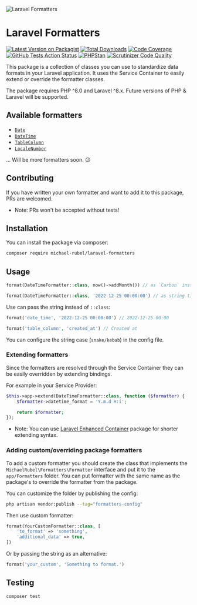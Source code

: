 ![Laravel Formatters](https://user-images.githubusercontent.com/37669560/139543664-89e5c4ed-0648-40c9-bccf-18e42ae4c2d0.png)

# Laravel Formatters
[![Latest Version on Packagist](https://img.shields.io/packagist/v/michael-rubel/laravel-formatters.svg?style=flat-square)](https://packagist.org/packages/michael-rubel/laravel-formatters)
[![Total Downloads](https://img.shields.io/packagist/dt/michael-rubel/laravel-formatters.svg?style=flat-square)](https://packagist.org/packages/michael-rubel/laravel-formatters)
[![Code Coverage](https://scrutinizer-ci.com/g/michael-rubel/laravel-formatters/badges/coverage.png?b=main)](https://scrutinizer-ci.com/g/michael-rubel/laravel-formatters/?branch=main)
[![GitHub Tests Action Status](https://img.shields.io/github/workflow/status/michael-rubel/laravel-formatters/run-tests?label=Tests)](https://github.com/michael-rubel/laravel-formatters/actions)
[![PHPStan](https://img.shields.io/github/workflow/status/michael-rubel/laravel-formatters/phpstan?label=Larastan)](https://github.com/michael-rubel/laravel-formatters/actions)
[![Scrutinizer Code Quality](https://scrutinizer-ci.com/g/michael-rubel/laravel-formatters/badges/quality-score.png?b=main)](https://scrutinizer-ci.com/g/michael-rubel/laravel-formatters/?branch=main)


This package is a collection of classes you can use to standardize data formats in your Laravel application.
It uses the Service Container to easily extend or override the formatter classes.

The package requires PHP ^8.0 and Laravel ^8.x.
Future versions of PHP & Laravel will be supported.

## Available formatters
- [`Date`](https://github.com/michael-rubel/laravel-formatters/blob/main/src/Collection/DateFormatter.php)
- [`DateTime`](https://github.com/michael-rubel/laravel-formatters/blob/main/src/Collection/DateTimeFormatter.php)
- [`TableColumn`](https://github.com/michael-rubel/laravel-formatters/blob/main/src/Collection/TableColumnFormatter.php)
- [`LocaleNumber`](https://github.com/michael-rubel/laravel-formatters/blob/main/src/Collection/LocaleNumberFormatter.php)

... Will be more formatters soon. 😉

## Contributing
If you have written your own formatter and want to add it to this package, PRs are welcomed.
- Note: PRs won't be accepted without tests!

## Installation
You can install the package via composer:

```bash
composer require michael-rubel/laravel-formatters
```

## Usage

```php
format(DateTimeFormatter::class, now()->addMonth()) // as `Carbon` instance

format(DateTimeFormatter::class, '2022-12-25 00:00:00') // as string timestamp
```

Use can pass the string instead of `::class`:
```php
format('date_time', '2022-12-25 00:00:00') // 2022-12-25 00:00

format('table_column', 'created_at') // Created at
```

You can configure the string case (`snake/kebab`) in the config file.

### Extending formatters
Since the formatters are resolved through the Service Container they can be easily overridden by extending bindings.

For example in your Service Provider:
```php
$this->app->extend(DateTimeFormatter::class, function ($formatter) {
    $formatter->datetime_format = 'Y.m.d H:i';

    return $formatter;
});
```

- Note: You can use [Laravel Enhanced Container](https://github.com/michael-rubel/laravel-enhanced-container) package for shorter extending syntax.

### Adding custom/overriding package formatters
To add a custom formatter you should create the class that implements the `MichaelRubel\Formatters\Formatter` interface and put it to the `app/Formatters` folder.
You can put formatter with the same name as the package's to override the formatter from the package.

You can customize the folder by publishing the config:
```bash
php artisan vendor:publish --tag="formatters-config"
```

Then use custom formatter:
```php
format(YourCustomFormatter::class, [
    'to_format' => 'something',
    'additional_data' => true,
])
```

Or by passing the string as an alternative:
```php
format('your_custom', 'Something to format.')
```

## Testing
```bash
composer test
```
